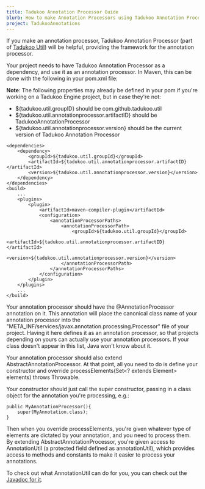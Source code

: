 ```yaml
---
title: Tadukoo Annotation Processor Guide
blurb: How to make Annotation Processors using Tadukoo Annotation Processor
project: TadukooAnnotations
---
```

If you make an annotation processor, Tadukoo Annotation Processor (part of [Tadukoo Util](/projects/TadukooUtil.html)) will be helpful, providing the framework for the annotation processor.

Your project needs to have Tadukoo Annotation Processor as a dependency, and use it as an annotation processor. In Maven, this can be done with the following in your pom.xml file:

**Note**: The following properties may already be defined in your pom if you're working on a Tadukoo Engine project, but in case they're not:
- ${tadukoo.util.groupID} should be com.github.tadukoo.util
- ${tadukoo.util.annotationprocessor.artifactID} should be TadukooAnnotationProcessor
- ${tadukoo.util.annotationprocessor.version} should be the current version of Tadukoo Annotation Processor

```
<dependencies>
	<dependency>
		<groupId>${tadukoo.util.groupId}</groupId>
		<artifactId>${tadukoo.util.annotationprocessor.artifactID}</artifactId>
		<version>${tadukoo.util.annotationprocessor.version}</version>
	</dependency>
</dependencies>
<build>
	...
	<plugins>
		<plugin>
			<artifactId>maven-compiler-plugin</artifactId>
			<configuration>
				<annotationProcessorPaths>
					<annotationProcessorPath>
						<groupId>${tadukoo.util.groupId}</groupId>
						<artifactId>${tadukoo.util.annotationprocessor.artifactID}</artifactId>
						<version>${tadukoo.util.annotationprocessor.version}</version>
					</annotationProcessorPath>
				</annotationProcessorPaths>
			</configuration>
		</plugin>
	</plugins>
	...
</build>
```

Your annotation processor should have the @AnnotationProcessor annotation on it. This annotation will place the canonical class name of your annotation processor into the 
"META_INF/services/javax.annotation.processing.Processor" file of your project. Having it here defines it as an annotation processor, so that projects depending on yours can actually use 
your annotation processors. If your class doesn't appear in this list, Java won't know about it.

Your annotation processor should also extend AbstractAnnotationProcessor. At that point, all you need to do is define your constructor and override 
processElements(Set<? extends Element> elements) throws Throwable.

Your constructor should just call the super constructor, passing in a class object for the annotation you're processing, e.g.:

```
public MyAnnotationProcessor(){
	super(MyAnnotation.class);
}
```

Then when you override processElements, you're given whatever type of elements are dictated by your annotation, and you need to process them. By extending AbstractAnnotationProcessor, you're 
given access to AnnotationUtil (a protected field defined as annotationUtil), which provides access to methods and constants to make it easier to process your annotations.

To check out what AnnotationUtil can do for you, you can check out the [Javadoc for it](/docs/TadukooUtil/current/com/github/tadukoo/util/annotation/process/AnnotationUtil.html).
